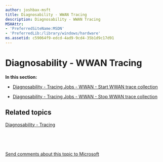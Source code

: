 ```yaml
---
author: joshbax-msft
title: Diagnosability - WWAN Tracing
description: Diagnosability - WWAN Tracing
MSHAttr:
- 'PreferredSiteName:MSDN'
- 'PreferredLib:/library/windows/hardware'
ms.assetid: c59064f9-edcd-4ad9-9cd4-35b1d9c17d91
---
```


# Diagnosability - WWAN Tracing


**In this section:**

-   [Diagnosability - Tracing Jobs - WWAN - Start WWAN trace collection](diagnosability---tracing-jobs---wwan---start-wwan-trace-collection-ad95311a-3242-484b-9d81-0b7839360e6b.md)

-   [Diagnosability - Tracing Jobs - WWAN - Stop WWAN trace collection](diagnosability---tracing-jobs---wwan---stop-wwan-trace-collection-7892fa6f-0a15-4b43-83b6-3ee2aa2e2712.md)

## Related topics


[Diagnosability - Tracing](diagnosability---tracing.md)

 

 

[Send comments about this topic to Microsoft](mailto:wsddocfb@microsoft.com?subject=Documentation%20feedback%20%5Bp_hck\p_hck%5D:%20Diagnosability%20-%20WWAN%20Tracing%20%20RELEASE:%20%284/27/2016%29&body=%0A%0APRIVACY%20STATEMENT%0A%0AWe%20use%20your%20feedback%20to%20improve%20the%20documentation.%20We%20don't%20use%20your%20email%20address%20for%20any%20other%20purpose,%20and%20we'll%20remove%20your%20email%20address%20from%20our%20system%20after%20the%20issue%20that%20you're%20reporting%20is%20fixed.%20While%20we're%20working%20to%20fix%20this%20issue,%20we%20might%20send%20you%20an%20email%20message%20to%20ask%20for%20more%20info.%20Later,%20we%20might%20also%20send%20you%20an%20email%20message%20to%20let%20you%20know%20that%20we've%20addressed%20your%20feedback.%0A%0AFor%20more%20info%20about%20Microsoft's%20privacy%20policy,%20see%20http://privacy.microsoft.com/default.aspx. "Send comments about this topic to Microsoft")





